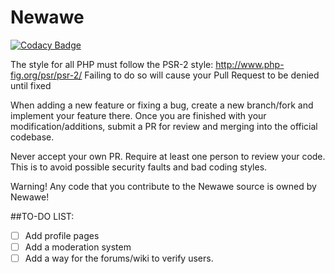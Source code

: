 # Newawe
[![Codacy Badge](https://api.codacy.com/project/badge/grade/f3201d5877ae4cf2b6e4cecd68f46c52)](https://www.codacy.com/app/robin_3/newawe)

The style for all PHP must follow the PSR-2 style: http://www.php-fig.org/psr/psr-2/
Failing to do so will cause your Pull Request to be denied until fixed

When adding a new feature or fixing a bug, create a new branch/fork and implement your feature there. Once you are finished with your modification/additions, submit a PR for review and merging into the official codebase.

Never accept your own PR. Require at least one person to review your code. This is to avoid possible security faults and bad coding styles.


Warning! Any code that you contribute to the Newawe source is owned by Newawe!

##TO-DO LIST:

- [ ] Add profile pages
- [ ] Add a moderation system
- [ ] Add a way for the forums/wiki to verify users.
